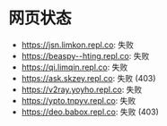 # 网页状态
- https://jsn.limkon.repl.co: 失败
- https://beaspy--hting.repl.co: 失败
- https://qi.limqin.repl.co: 失败
- https://ask.skzey.repl.co: 失败 (403)
- https://v2ray.yoyho.repl.co: 失败
- https://ypto.tnpyv.repl.co: 失败
- https://deo.babox.repl.co: 失败 (403)
